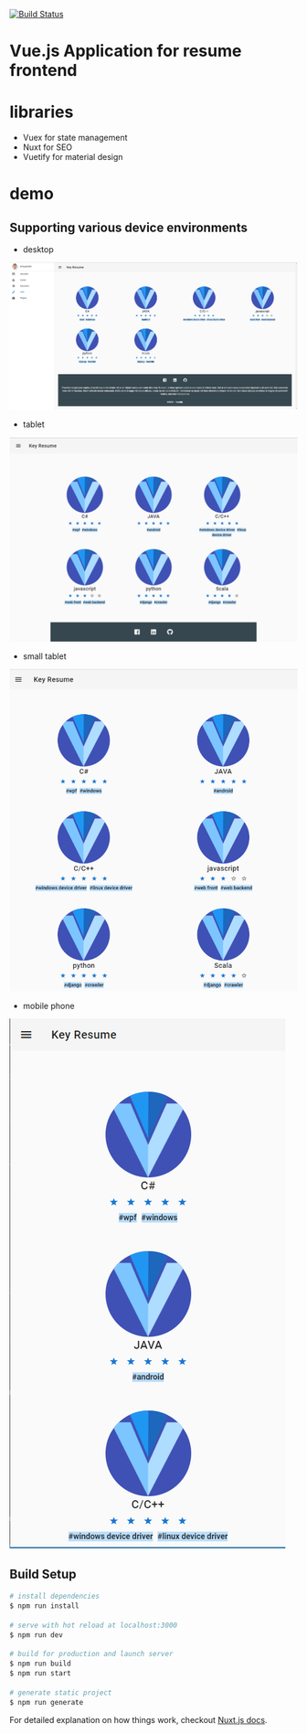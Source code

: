 [![Build Status](https://travis-ci.org/KimKiHyuk/Vuetiful-Resume.svg?branch=master)](https://travis-ci.org/KimKiHyuk/Vuetiful-Resume)

# Vue.js Application for resume frontend 

# libraries
* Vuex for state management
* Nuxt for SEO
* Vuetify for material design

# demo

## Supporting various device environments
* desktop
<img src="desktop_size.PNG">

* tablet
<img src="tablet_size.PNG">

* small tablet
<img src="table_size_smaller.PNG">

* mobile phone
<img src="phone_size.PNG">


## Build Setup

``` bash
# install dependencies
$ npm run install

# serve with hot reload at localhost:3000
$ npm run dev

# build for production and launch server
$ npm run build
$ npm run start

# generate static project
$ npm run generate
```

For detailed explanation on how things work, checkout [Nuxt.js docs](https://nuxtjs.org).

